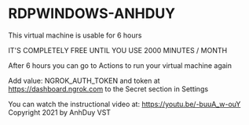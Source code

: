 # RDPWINDOWS-ANHDUY
This virtual machine is usable for 6 hours


IT'S COMPLETELY FREE UNTIL YOU USE 2000 MINUTES / MONTH


After 6 hours you can go to Actions to run your virtual machine again

Add value: NGROK_AUTH_TOKEN
and token at https://dashboard.ngrok.com 
to the Secret section in Settings


You can watch the instructional video at: https://youtu.be/-buuA_w-ouY
Copyright 2021 by AnhDuy VST
